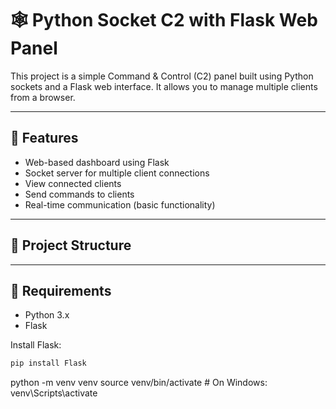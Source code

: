 # 🕸️ Python Socket C2 with Flask Web Panel

This project is a simple Command & Control (C2) panel built using Python sockets and a Flask web interface. It allows you to manage multiple clients from a browser.

---

## 🚀 Features

- Web-based dashboard using Flask
- Socket server for multiple client connections
- View connected clients
- Send commands to clients
- Real-time communication (basic functionality)

---

## 📁 Project Structure


---

## 🧰 Requirements

- Python 3.x
- Flask

Install Flask:
```bash
pip install Flask
```
python -m venv venv
source venv/bin/activate   # On Windows: venv\Scripts\activate
